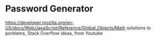 # Password Generator 

https://developer.mozilla.org/en-US/docs/Web/JavaScript/Reference/Global_Objects/Math
solutions to porblems, Stack Overflow
ideas, from Youtube

